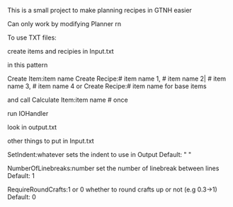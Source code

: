 This is a small project to make planning recipes in GTNH easier

Can only work by modifying Planner rn

To use TXT files:

create items and recipies in Input.txt

in this pattern

Create Item:item name
Create Recipe:# item name 1, # item name 2| # item name 3, # item name 4
or
Create Recipe:# item name
for base items

and call Calculate Item:item name # once

run IOHandler

look in output.txt

other things to put in Input.txt

SetIndent:whatever
sets the indent to use in Output
Default: "    "

NumberOfLinebreaks:number
set the number of linebreak between lines
Default: 1

RequireRoundCrafts:1 or 0
whether to round crafts up or not (e.g 0.3->1)
Default: 0